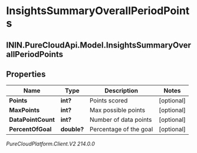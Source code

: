 # InsightsSummaryOverallPeriodPoints

## ININ.PureCloudApi.Model.InsightsSummaryOverallPeriodPoints

## Properties

|Name | Type | Description | Notes|
|------------ | ------------- | ------------- | -------------|
| **Points** | **int?** | Points scored | [optional] |
| **MaxPoints** | **int?** | Max possible points | [optional] |
| **DataPointCount** | **int?** | Number of data points | [optional] |
| **PercentOfGoal** | **double?** | Percentage of the goal | [optional] |



_PureCloudPlatform.Client.V2 214.0.0_
